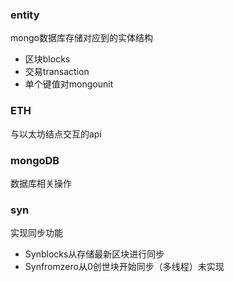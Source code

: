 ### entity
mongo数据库存储对应到的实体结构

- 区块blocks
- 交易transaction
- 单个键值对mongounit
### ETH
与以太坊结点交互的api
### mongoDB
数据库相关操作
### syn
实现同步功能
- Synblocks从存储最新区块进行同步
- Synfromzero从0创世块开始同步（多线程）未实现

